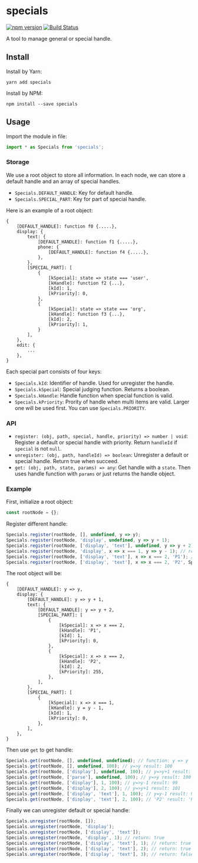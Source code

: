 # specials

[![npm version](https://img.shields.io/npm/v/specials.svg?style=flat)](https://www.npmjs.com/package/specials)
[![Build Status](https://travis-ci.org/gaoxiaosong/react-native-picklist.svg?branch=master)](https://travis-ci.org/gaoxiaosong/react-native-picklist)

A tool to manage general or special handle.

## Install

Install by Yarn:

```shell
yarn add specials
```

Install by NPM:

```shell
npm install --save specials
```

## Usage

Import the module in file:

```javascript
import * as Specials from 'specials';
```

### Storage

We use a root object to store all information. In each node, we can store a default handle and an array of special handles.

* `Specials.DEFAULT_HANDLE`: Key for default handle.
* `Specials.SPECIAL_PART`: Key for part of special handle.

Here is an example of a root object:

```
{
    [DEFAULT_HANDLE]: function f0 {.....},
    display: {
        text: {
            [DEFAULT_HANDLE]: function f1 {.....},
            phone: {
                [DEFAULT_HANDLE]: function f4 {.....},
            },
        },
        [SPECIAL_PART]: [
            {
                [kSpecial]: state => state === 'user',
                [kHandle]: function f2 {...},
                [kId]: 1,
                [kPriority]: 0,
            },
            {
                [kSpecial]: state => state === 'org',
                [kHandle]: function f3 {...},
                [kId]: 2,
                [kPriority]: 1,
            }
        ],
    },
    edit: {
        ...
    },
}
```

Each special part consists of four keys:

* `Specials.kId`: Identifier of handle. Used for unregister the handle.
* `Specials.kSpecial`: Special judging function. Returns a boolean.
* `Specials.kHandle`: Handle function when special function is valid.
* `Specials.kPriority`: Prority of handle when multi items are valid. Larger one will be used first. You can use `Specials.PRIORITY`.

### API

* `register: (obj, path, special, handle, priority) => number | void`: Register a default or special handle with priority. Return `handleId` if `special` is not `null`.
* `unregister: (obj, path, handleId) => boolean`: Unregister a default or special handle. Return true when succeed.
* `get: (obj, path, state, params) => any`: Get handle with a `state`. Then uses handle function with `params` or just returns the handle object.

### Example

First, initialize a root object:

```javascript
const rootNode = {};
```

Register different handle:

```javascript
Specials.register(rootNode, [], undefined, y => y);
Specials.register(rootNode, 'display', undefined, y => y + 1);
Specials.register(rootNode, ['display', 'text'], undefined, y => y + 2);
Specials.register(rootNode, 'display', x => x === 1, y => y - 1); // return: 1
Specials.register(rootNode, ['display', 'text'], x => x === 2, 'P1'); // return: 1
Specials.register(rootNode, ['display', 'text'], x => x === 2, 'P2', Specials.PRIORITY.HIGH); // return: 2
```

The root object will be:

```
{
    [DEFAULT_HANDLE]: y => y,
    display: {
        [DEFAULT_HANDLE]: y => y + 1,
        text: {
            [DEFAULT_HANDLE]: y => y + 2,
            [SPECIAL_PART]: [
                {
                    [kSpecial]: x => x === 2,
                    [kHandle]: 'P1',
                    [kId]: 1,
                    [kPriority]: 0,
                },
                {
                    [kSpecial]: x => x === 2,
                    [kHandle]: 'P2',
                    [kId]: 2,
                    [kPriority]: 255,
                },
            ],
        },
        [SPECIAL_PART]: [
            {
                [kSpecial]: x => x === 1,
                [kHandle]: y = y - 1,
                [kId]: 1,
                [kPriority]: 0,
            },
        ],
    },
}
```

Then use `get` to get handle:

```javascript
Specials.get(rootNode, [], undefined, undefined); // function: y => y
Specials.get(rootNode, [], undefined, 100); // y=>y result: 100
Specials.get(rootNode, ['display'], undefined, 100); // y=>y+1 result: 101
Specials.get(rootNode, ['parse'], undefined, 100); // y=>y result: 100
Specials.get(rootNode, ['display'], 1, 100); // y=>y-1 result: 99
Specials.get(rootNode, ['display'], 2, 100); // y=>y+1 result: 101
Specials.get(rootNode, ['display', 'text'], 1, 100); // y=y-1 result: 99
Specials.get(rootNode, ['display', 'text'], 2, 100); // 'P2' result: 'P2'
```

Finally we can unregister default or special handle:

```javascript
Specials.unregister(rootNode, []);
Specials.unregister(rootNode, 'display');
Specials.unregister(rootNode, ['display', 'text']);
Specials.unregister(rootNode, 'display', 1); // return: true
Specials.unregister(rootNode, ['display', 'text'], 1); // return: true
Specials.unregister(rootNode, ['display', 'text'], 2); // return: true
Specials.unregister(rootNode, ['display', 'text'], 3); // return: false
```